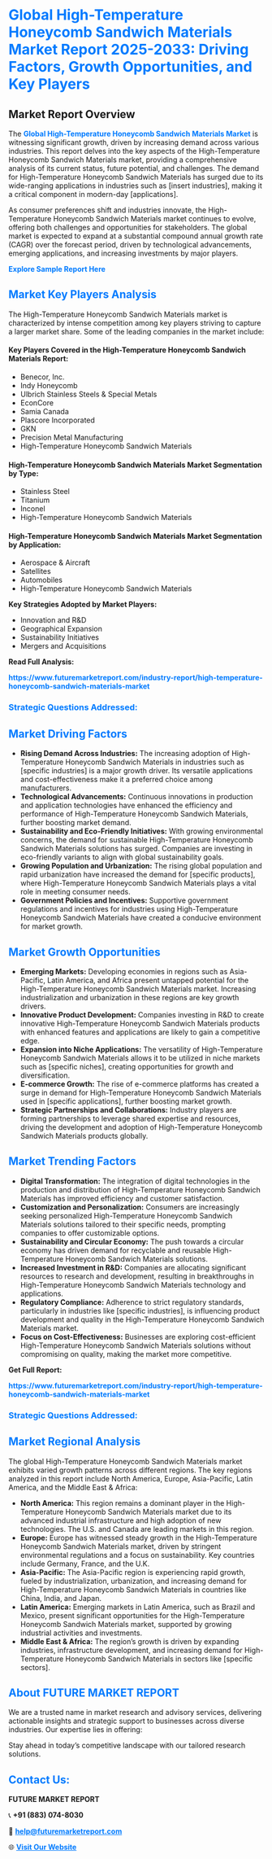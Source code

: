 <h1 style="color: #007BFF;">Global High-Temperature Honeycomb Sandwich Materials Market Report 2025-2033: Driving Factors, Growth Opportunities, and Key Players</h1>

<section id="overview">
<h2>Market Report Overview</h2>
<p>The <a href="https://www.futuremarketreport.com/industry-report/high-temperature-honeycomb-sandwich-materials-market" style="color: #007BFF; text-decoration: none;"><strong>Global High-Temperature Honeycomb Sandwich Materials Market</strong></a> is witnessing significant growth, driven by increasing demand across various industries. This report delves into the key aspects of the High-Temperature Honeycomb Sandwich Materials market, providing a comprehensive analysis of its current status, future potential, and challenges. The demand for High-Temperature Honeycomb Sandwich Materials has surged due to its wide-ranging applications in industries such as [insert industries], making it a critical component in modern-day [applications].</p>
<p>As consumer preferences shift and industries innovate, the High-Temperature Honeycomb Sandwich Materials market continues to evolve, offering both challenges and opportunities for stakeholders. The global market is expected to expand at a substantial compound annual growth rate (CAGR) over the forecast period, driven by technological advancements, emerging applications, and increasing investments by major players.</p>
</section>

<section id="overview">
<p><a href="https://www.futuremarketreport.com/request-sample/reportId=108004" style="color: #007BFF; text-decoration: none;"><strong>Explore Sample Report Here</strong></a></p>
</section>

<section id="key-players">
<h2 style="color: #007BFF;">Market Key Players Analysis</h2>
<p>The High-Temperature Honeycomb Sandwich Materials market is characterized by intense competition among key players striving to capture a larger market share. Some of the leading companies in the market include:</p>
<h4>Key Players Covered in the High-Temperature Honeycomb Sandwich Materials Report:</h4>
<ul><li>Benecor, Inc.</li><li>Indy Honeycomb</li><li>Ulbrich Stainless Steels &amp; Special Metals</li><li>EconCore</li><li>Samia Canada</li><li>Plascore Incorporated</li><li>GKN</li><li>Precision Metal Manufacturing</li><li>High-Temperature Honeycomb Sandwich Materials</li></ul>
<h4>High-Temperature Honeycomb Sandwich Materials Market Segmentation by Type:</h4>
<ul><li>Stainless Steel</li><li>Titanium</li><li>Inconel</li><li>High-Temperature Honeycomb Sandwich Materials</li></ul>

<h4>High-Temperature Honeycomb Sandwich Materials Market Segmentation by Application:</h4>
<ul><li>Aerospace &amp; Aircraft</li><li>Satellites</li><li>Automobiles</li><li>High-Temperature Honeycomb Sandwich Materials</li></ul>
<p><strong>Key Strategies Adopted by Market Players:</strong></p>
<ul>
<li>Innovation and R&D</li>
<li>Geographical Expansion</li>
<li>Sustainability Initiatives</li>
<li>Mergers and Acquisitions</li>
</ul>
</section>

<section>
<p><strong>Read Full Analysis: </strong></p><a href="https://www.futuremarketreport.com/industry-report/high-temperature-honeycomb-sandwich-materials-market" style="color: #007BFF; text-decoration: none;"><strong>https://www.futuremarketreport.com/industry-report/high-temperature-honeycomb-sandwich-materials-market</strong></a>
<h3 style="color: #007BFF;">Strategic Questions Addressed:</h3>
</section>

<section id="driving-factors">
<h2 style="color: #007BFF;">Market Driving Factors</h2>
<ul>
<li><strong>Rising Demand Across Industries:</strong> The increasing adoption of High-Temperature Honeycomb Sandwich Materials in industries such as [specific industries] is a major growth driver. Its versatile applications and cost-effectiveness make it a preferred choice among manufacturers.</li>
<li><strong>Technological Advancements:</strong> Continuous innovations in production and application technologies have enhanced the efficiency and performance of High-Temperature Honeycomb Sandwich Materials, further boosting market demand.</li>
<li><strong>Sustainability and Eco-Friendly Initiatives:</strong> With growing environmental concerns, the demand for sustainable High-Temperature Honeycomb Sandwich Materials solutions has surged. Companies are investing in eco-friendly variants to align with global sustainability goals.</li>
<li><strong>Growing Population and Urbanization:</strong> The rising global population and rapid urbanization have increased the demand for [specific products], where High-Temperature Honeycomb Sandwich Materials plays a vital role in meeting consumer needs.</li>
<li><strong>Government Policies and Incentives:</strong> Supportive government regulations and incentives for industries using High-Temperature Honeycomb Sandwich Materials have created a conducive environment for market growth.</li>
</ul>
</section>

<section id="growth-opportunities">
<h2 style="color: #007BFF;">Market Growth Opportunities</h2>
<ul>
<li><strong>Emerging Markets:</strong> Developing economies in regions such as Asia-Pacific, Latin America, and Africa present untapped potential for the High-Temperature Honeycomb Sandwich Materials market. Increasing industrialization and urbanization in these regions are key growth drivers.</li>
<li><strong>Innovative Product Development:</strong> Companies investing in R&D to create innovative High-Temperature Honeycomb Sandwich Materials products with enhanced features and applications are likely to gain a competitive edge.</li>
<li><strong>Expansion into Niche Applications:</strong> The versatility of High-Temperature Honeycomb Sandwich Materials allows it to be utilized in niche markets such as [specific niches], creating opportunities for growth and diversification.</li>
<li><strong>E-commerce Growth:</strong> The rise of e-commerce platforms has created a surge in demand for High-Temperature Honeycomb Sandwich Materials used in [specific applications], further boosting market growth.</li>
<li><strong>Strategic Partnerships and Collaborations:</strong> Industry players are forming partnerships to leverage shared expertise and resources, driving the development and adoption of High-Temperature Honeycomb Sandwich Materials products globally.</li>
</ul>
</section>

<section id="trending-factors">
<h2 style="color: #007BFF;">Market Trending Factors</h2>
<ul>
<li><strong>Digital Transformation:</strong> The integration of digital technologies in the production and distribution of High-Temperature Honeycomb Sandwich Materials has improved efficiency and customer satisfaction.</li>
<li><strong>Customization and Personalization:</strong> Consumers are increasingly seeking personalized High-Temperature Honeycomb Sandwich Materials solutions tailored to their specific needs, prompting companies to offer customizable options.</li>
<li><strong>Sustainability and Circular Economy:</strong> The push towards a circular economy has driven demand for recyclable and reusable High-Temperature Honeycomb Sandwich Materials solutions.</li>
<li><strong>Increased Investment in R&D:</strong> Companies are allocating significant resources to research and development, resulting in breakthroughs in High-Temperature Honeycomb Sandwich Materials technology and applications.</li>
<li><strong>Regulatory Compliance:</strong> Adherence to strict regulatory standards, particularly in industries like [specific industries], is influencing product development and quality in the High-Temperature Honeycomb Sandwich Materials market.</li>
<li><strong>Focus on Cost-Effectiveness:</strong> Businesses are exploring cost-efficient High-Temperature Honeycomb Sandwich Materials solutions without compromising on quality, making the market more competitive.</li>
</ul>
</section>

<section>
<p><strong>Get Full Report: </strong></p><a href="https://www.futuremarketreport.com/industry-report/high-temperature-honeycomb-sandwich-materials-market" style="color: #007BFF; text-decoration: none;"><strong>https://www.futuremarketreport.com/industry-report/high-temperature-honeycomb-sandwich-materials-market</strong></a>
<h3 style="color: #007BFF;">Strategic Questions Addressed:</h3>
</section>


<section id="regional-analysis">
<h2 style="color: #007BFF;">Market Regional Analysis</h2>
<p>The global High-Temperature Honeycomb Sandwich Materials market exhibits varied growth patterns across different regions. The key regions analyzed in this report include North America, Europe, Asia-Pacific, Latin America, and the Middle East & Africa:</p>
<ul>
<li><strong>North America:</strong> This region remains a dominant player in the High-Temperature Honeycomb Sandwich Materials market due to its advanced industrial infrastructure and high adoption of new technologies. The U.S. and Canada are leading markets in this region.</li>
<li><strong>Europe:</strong> Europe has witnessed steady growth in the High-Temperature Honeycomb Sandwich Materials market, driven by stringent environmental regulations and a focus on sustainability. Key countries include Germany, France, and the U.K.</li>
<li><strong>Asia-Pacific:</strong> The Asia-Pacific region is experiencing rapid growth, fueled by industrialization, urbanization, and increasing demand for High-Temperature Honeycomb Sandwich Materials in countries like China, India, and Japan.</li>
<li><strong>Latin America:</strong> Emerging markets in Latin America, such as Brazil and Mexico, present significant opportunities for the High-Temperature Honeycomb Sandwich Materials market, supported by growing industrial activities and investments.</li>
<li><strong>Middle East & Africa:</strong> The region’s growth is driven by expanding industries, infrastructure development, and increasing demand for High-Temperature Honeycomb Sandwich Materials in sectors like [specific sectors].</li>
</ul>
</section>

<footer>
<h2 style="color: #007BFF;">About FUTURE MARKET REPORT</h2>
<p>We are a trusted name in market research and advisory services, delivering actionable insights and strategic support to businesses across diverse industries. Our expertise lies in offering:</p>

<p>Stay ahead in today’s competitive landscape with our tailored research solutions.</p>

<h2 style="color: #007BFF;">Contact Us:</h2>
<p><strong>FUTURE MARKET REPORT</strong></p>
<p>📞 <strong>+91 (883) 074-8030</strong></p>
<p>📧 <strong><a href="mailto:help@futuremarketreport.com" style="color: #007BFF;">help@futuremarketreport.com</a></strong></p>
<p>🌐 <strong><a href="https://www.futuremarketreport.com/" style="color: #007BFF;">Visit Our Website</a></strong></p>
</footer>